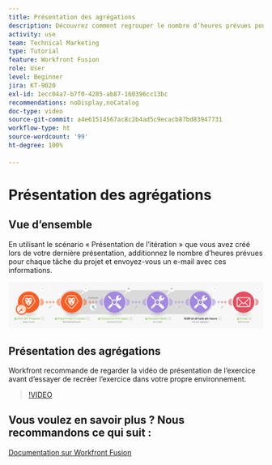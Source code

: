```yaml
---
title: Présentation des agrégations
description: Découvrez comment regrouper le nombre d’heures prévues pour chaque tâche d’un projet et à vous envoyer un e-mail contenant ces informations, le tout dans  [!DNL Adobe Workfront Fusion].
activity: use
team: Technical Marketing
type: Tutorial
feature: Workfront Fusion
role: User
level: Beginner
jira: KT-9020
exl-id: 1ecc04a7-b7f0-4285-ab87-160396cc13bc
recommendations: noDisplay,noCatalog
doc-type: video
source-git-commit: a4e61514567ac8c2b4ad5c9ecacb87bd83947731
workflow-type: ht
source-wordcount: '99'
ht-degree: 100%

---
```


# Présentation des agrégations

## Vue d’ensemble

En utilisant le scénario « Présentation de l’itération » que vous avez créé lors de votre dernière présentation, additionnez le nombre d’heures prévues pour chaque tâche du projet et envoyez-vous un e-mail avec ces informations.

![Image du scénario Fusion](assets/iteration-and-aggregation-2.png)

## Présentation des agrégations

Workfront recommande de regarder la vidéo de présentation de l’exercice avant d’essayer de recréer l’exercice dans votre propre environnement.

>[!VIDEO](https://video.tv.adobe.com/v/335280/?quality=12&learn=on)



## Vous voulez en savoir plus ? Nous recommandons ce qui suit :

[Documentation sur Workfront Fusion](https://experienceleague.adobe.com/docs/workfront/using/adobe-workfront-fusion/workfront-fusion-2.html?lang=fr)
